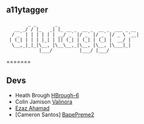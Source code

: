 ## a11ytagger


```
        _ _       _
   __ _/ / |_   _| |_ __ _  __ _  __ _  ___ _ __ 
  / _` | | | | | | __/ _` |/ _` |/ _` |/ _ \ '__|
 | (_| | | | |_| | || (_| | (_| | (_| |  __/ |   
  \__,_|_|_|\__, |\__\__,_|\__, |\__, |\___|_|   
            |___/          |___/ |___/ 
```

=======


## Devs
- Heath Brough [HBrough-6](https://github.com/HBrough-6)
- Colin Jamison [Valinora](https://github.com/Valinora)
- [Ezaz Ahamad](https://github.com/ezazahamad2003)
- [Cameron Santos] [BapePreme2](https://github.com/BapePreme2)